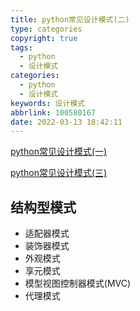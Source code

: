 ```yaml
---
title: python常见设计模式(二)
type: categories
copyright: true
tags:
  - python
  - 设计模式
categories:
  - python
  - 设计模式
keywords: 设计模式
abbrlink: 100580167
date: 2022-03-13 18:42:11
---
```


[python常见设计模式(一)][1]

[python常见设计模式(三)][2]

## 结构型模式
- 适配器模式
- 装饰器模式
- 外观模式
- 享元模式
- 模型视图控制器模式(MVC)
- 代理模式


[//]:
    这是注释标签，可以进行注释
    
[1]: https://blog.leslie168.com/posts/2865700901.html

[2]: https://blog.leslie168.com/posts/2064489324.html


